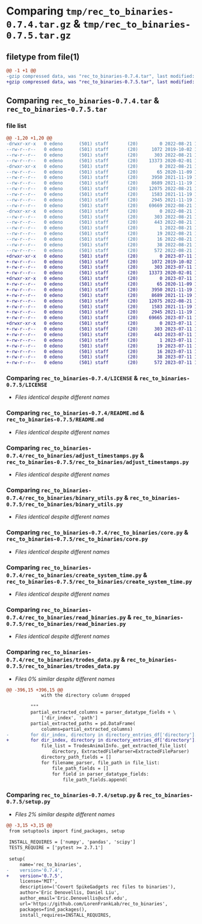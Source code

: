 # Comparing `tmp/rec_to_binaries-0.7.4.tar.gz` & `tmp/rec_to_binaries-0.7.5.tar.gz`

## filetype from file(1)

```diff
@@ -1 +1 @@
-gzip compressed data, was "rec_to_binaries-0.7.4.tar", last modified: Sun Aug 21 16:31:37 2022, max compression
+gzip compressed data, was "rec_to_binaries-0.7.5.tar", last modified: Tue Jul 11 17:51:21 2023, max compression
```

## Comparing `rec_to_binaries-0.7.4.tar` & `rec_to_binaries-0.7.5.tar`

### file list

```diff
@@ -1,20 +1,20 @@
-drwxr-xr-x   0 edeno      (501) staff       (20)        0 2022-08-21 16:31:37.314275 rec_to_binaries-0.7.4/
--rw-r--r--   0 edeno      (501) staff       (20)     1072 2019-10-02 17:31:08.000000 rec_to_binaries-0.7.4/LICENSE
--rw-r--r--   0 edeno      (501) staff       (20)      303 2022-08-21 16:31:37.313800 rec_to_binaries-0.7.4/PKG-INFO
--rw-r--r--   0 edeno      (501) staff       (20)    13373 2020-02-01 15:11:41.000000 rec_to_binaries-0.7.4/README.md
-drwxr-xr-x   0 edeno      (501) staff       (20)        0 2022-08-21 16:31:37.309480 rec_to_binaries-0.7.4/rec_to_binaries/
--rw-r--r--   0 edeno      (501) staff       (20)       65 2020-11-09 18:48:12.000000 rec_to_binaries-0.7.4/rec_to_binaries/__init__.py
--rw-r--r--   0 edeno      (501) staff       (20)     3950 2021-11-19 19:18:27.000000 rec_to_binaries-0.7.4/rec_to_binaries/adjust_timestamps.py
--rw-r--r--   0 edeno      (501) staff       (20)     8689 2021-11-19 19:18:47.000000 rec_to_binaries-0.7.4/rec_to_binaries/binary_utils.py
--rw-r--r--   0 edeno      (501) staff       (20)    12075 2022-08-21 15:53:21.000000 rec_to_binaries-0.7.4/rec_to_binaries/core.py
--rw-r--r--   0 edeno      (501) staff       (20)     1583 2021-11-19 19:18:40.000000 rec_to_binaries-0.7.4/rec_to_binaries/create_system_time.py
--rw-r--r--   0 edeno      (501) staff       (20)     2945 2021-11-19 19:18:42.000000 rec_to_binaries-0.7.4/rec_to_binaries/read_binaries.py
--rw-r--r--   0 edeno      (501) staff       (20)    69669 2022-08-21 16:27:11.000000 rec_to_binaries-0.7.4/rec_to_binaries/trodes_data.py
-drwxr-xr-x   0 edeno      (501) staff       (20)        0 2022-08-21 16:31:37.312973 rec_to_binaries-0.7.4/rec_to_binaries.egg-info/
--rw-r--r--   0 edeno      (501) staff       (20)      303 2022-08-21 16:31:37.000000 rec_to_binaries-0.7.4/rec_to_binaries.egg-info/PKG-INFO
--rw-r--r--   0 edeno      (501) staff       (20)      443 2022-08-21 16:31:37.000000 rec_to_binaries-0.7.4/rec_to_binaries.egg-info/SOURCES.txt
--rw-r--r--   0 edeno      (501) staff       (20)        1 2022-08-21 16:31:37.000000 rec_to_binaries-0.7.4/rec_to_binaries.egg-info/dependency_links.txt
--rw-r--r--   0 edeno      (501) staff       (20)       19 2022-08-21 16:31:37.000000 rec_to_binaries-0.7.4/rec_to_binaries.egg-info/requires.txt
--rw-r--r--   0 edeno      (501) staff       (20)       16 2022-08-21 16:31:37.000000 rec_to_binaries-0.7.4/rec_to_binaries.egg-info/top_level.txt
--rw-r--r--   0 edeno      (501) staff       (20)       38 2022-08-21 16:31:37.314616 rec_to_binaries-0.7.4/setup.cfg
--rw-r--r--   0 edeno      (501) staff       (20)      572 2022-08-21 16:29:14.000000 rec_to_binaries-0.7.4/setup.py
+drwxr-xr-x   0 edeno      (501) staff       (20)        0 2023-07-11 17:51:21.617487 rec_to_binaries-0.7.5/
+-rw-r--r--   0 edeno      (501) staff       (20)     1072 2019-10-02 17:31:08.000000 rec_to_binaries-0.7.5/LICENSE
+-rw-r--r--   0 edeno      (501) staff       (20)      303 2023-07-11 17:51:21.617324 rec_to_binaries-0.7.5/PKG-INFO
+-rw-r--r--   0 edeno      (501) staff       (20)    13373 2020-02-01 15:11:41.000000 rec_to_binaries-0.7.5/README.md
+drwxr-xr-x   0 edeno      (501) staff       (20)        0 2023-07-11 17:51:21.616307 rec_to_binaries-0.7.5/rec_to_binaries/
+-rw-r--r--   0 edeno      (501) staff       (20)       65 2020-11-09 18:48:12.000000 rec_to_binaries-0.7.5/rec_to_binaries/__init__.py
+-rw-r--r--   0 edeno      (501) staff       (20)     3950 2021-11-19 19:18:27.000000 rec_to_binaries-0.7.5/rec_to_binaries/adjust_timestamps.py
+-rw-r--r--   0 edeno      (501) staff       (20)     8689 2021-11-19 19:18:47.000000 rec_to_binaries-0.7.5/rec_to_binaries/binary_utils.py
+-rw-r--r--   0 edeno      (501) staff       (20)    12075 2022-08-21 15:53:21.000000 rec_to_binaries-0.7.5/rec_to_binaries/core.py
+-rw-r--r--   0 edeno      (501) staff       (20)     1583 2021-11-19 19:18:40.000000 rec_to_binaries-0.7.5/rec_to_binaries/create_system_time.py
+-rw-r--r--   0 edeno      (501) staff       (20)     2945 2021-11-19 19:18:42.000000 rec_to_binaries-0.7.5/rec_to_binaries/read_binaries.py
+-rw-r--r--   0 edeno      (501) staff       (20)    69665 2023-07-11 15:18:15.000000 rec_to_binaries-0.7.5/rec_to_binaries/trodes_data.py
+drwxr-xr-x   0 edeno      (501) staff       (20)        0 2023-07-11 17:51:21.617106 rec_to_binaries-0.7.5/rec_to_binaries.egg-info/
+-rw-r--r--   0 edeno      (501) staff       (20)      303 2023-07-11 17:51:21.000000 rec_to_binaries-0.7.5/rec_to_binaries.egg-info/PKG-INFO
+-rw-r--r--   0 edeno      (501) staff       (20)      443 2023-07-11 17:51:21.000000 rec_to_binaries-0.7.5/rec_to_binaries.egg-info/SOURCES.txt
+-rw-r--r--   0 edeno      (501) staff       (20)        1 2023-07-11 17:51:21.000000 rec_to_binaries-0.7.5/rec_to_binaries.egg-info/dependency_links.txt
+-rw-r--r--   0 edeno      (501) staff       (20)       19 2023-07-11 17:51:21.000000 rec_to_binaries-0.7.5/rec_to_binaries.egg-info/requires.txt
+-rw-r--r--   0 edeno      (501) staff       (20)       16 2023-07-11 17:51:21.000000 rec_to_binaries-0.7.5/rec_to_binaries.egg-info/top_level.txt
+-rw-r--r--   0 edeno      (501) staff       (20)       38 2023-07-11 17:51:21.617533 rec_to_binaries-0.7.5/setup.cfg
+-rw-r--r--   0 edeno      (501) staff       (20)      572 2023-07-11 17:37:43.000000 rec_to_binaries-0.7.5/setup.py
```

### Comparing `rec_to_binaries-0.7.4/LICENSE` & `rec_to_binaries-0.7.5/LICENSE`

 * *Files identical despite different names*

### Comparing `rec_to_binaries-0.7.4/README.md` & `rec_to_binaries-0.7.5/README.md`

 * *Files identical despite different names*

### Comparing `rec_to_binaries-0.7.4/rec_to_binaries/adjust_timestamps.py` & `rec_to_binaries-0.7.5/rec_to_binaries/adjust_timestamps.py`

 * *Files identical despite different names*

### Comparing `rec_to_binaries-0.7.4/rec_to_binaries/binary_utils.py` & `rec_to_binaries-0.7.5/rec_to_binaries/binary_utils.py`

 * *Files identical despite different names*

### Comparing `rec_to_binaries-0.7.4/rec_to_binaries/core.py` & `rec_to_binaries-0.7.5/rec_to_binaries/core.py`

 * *Files identical despite different names*

### Comparing `rec_to_binaries-0.7.4/rec_to_binaries/create_system_time.py` & `rec_to_binaries-0.7.5/rec_to_binaries/create_system_time.py`

 * *Files identical despite different names*

### Comparing `rec_to_binaries-0.7.4/rec_to_binaries/read_binaries.py` & `rec_to_binaries-0.7.5/rec_to_binaries/read_binaries.py`

 * *Files identical despite different names*

### Comparing `rec_to_binaries-0.7.4/rec_to_binaries/trodes_data.py` & `rec_to_binaries-0.7.5/rec_to_binaries/trodes_data.py`

 * *Files 0% similar despite different names*

```diff
@@ -396,15 +396,15 @@
             with the directory column dropped
 
         """
         partial_extracted_columns = parser_datatype_fields + \
             ['dir_index', 'path']
         partial_extracted_paths = pd.DataFrame(
             columns=partial_extracted_columns)
-        for dir_index, directory in directory_entries_df['directory'].iteritems():
+        for dir_index, directory in directory_entries_df['directory'].items():
             file_list = TrodesAnimalInfo._get_extracted_file_list(
                 directory, ExtractedFileParser=ExtractedFileParser)
             directory_path_fields = []
             for filename_parser, file_path in file_list:
                 file_path_fields = []
                 for field in parser_datatype_fields:
                     file_path_fields.append(
```

### Comparing `rec_to_binaries-0.7.4/setup.py` & `rec_to_binaries-0.7.5/setup.py`

 * *Files 2% similar despite different names*

```diff
@@ -3,15 +3,15 @@
 from setuptools import find_packages, setup
 
 INSTALL_REQUIRES = ['numpy', 'pandas', 'scipy']
 TESTS_REQUIRE = ['pytest >= 2.7.1']
 
 setup(
     name='rec_to_binaries',
-    version='0.7.4',
+    version='0.7.5',
     license='MIT',
     description=('Covert SpikeGadgets rec files to binaries'),
     author='Eric Denovellis, Daniel Liu',
     author_email='Eric.Denovellis@ucsf.edu',
     url='https://github.com/LorenFrankLab/rec_to_binaries',
     packages=find_packages(),
     install_requires=INSTALL_REQUIRES,
```

